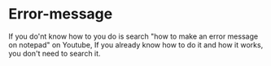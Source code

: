 # Error-message
If you do'nt know how to you do is search "how to make an error message on notepad" on Youtube, If you already know how to do it and how it works, you don't need to search it.
